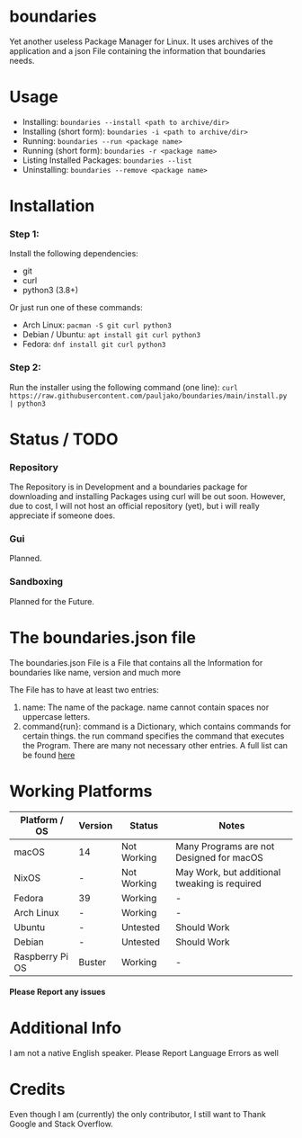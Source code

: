 # boundaries

Yet another useless Package Manager for Linux. It uses archives of the application and a json File containing the information that boundaries needs.

# Usage
- Installing: `boundaries --install <path to archive/dir>`
- Installing (short form): `boundaries -i <path to archive/dir>`
- Running: `boundaries --run <package name>`
- Running (short form): `boundaries -r <package name>`
- Listing Installed Packages: `boundaries --list`
- Uninstalling: `boundaries --remove <package name>`

# Installation
### Step 1:
Install the following dependencies:

- git
- curl
- python3 (3.8+)

Or just run one of these commands:

- Arch Linux:
`pacman -S git curl python3`
- Debian / Ubuntu:
`apt install git curl python3`
- Fedora:
`dnf install git curl python3`

### Step 2:
Run the installer using the following command (one line):
`curl https://raw.githubusercontent.com/pauljako/boundaries/main/install.py | python3`
# Status / TODO
### Repository
The Repository is in Development and a boundaries package for downloading and installing Packages using curl will be out soon.
However, due to cost, I will not host an official repository (yet), but i will really appreciate if someone does.

### Gui
Planned.

### Sandboxing
Planned for the Future.

# The boundaries.json file
The boundaries.json File is a File that contains all the Information for boundaries like name, version and much more

The File has to have at least two entries:
1. name: The name of the package. name cannot contain spaces nor uppercase letters.
2. command{run}: command is a Dictionary, which contains commands for certain things. the run command specifies the command that executes the Program.
There are many not necessary other entries. A full list can be found [here](../main/JSONFILE.md)

# Working Platforms

| Platform / OS   | Version | Status      | Notes                                          |
|-----------------|---------|-------------|------------------------------------------------|
| macOS           | 14      | Not Working | Many Programs are not Designed for macOS       |
| NixOS           | -       | Not Working | May Work, but additional tweaking is required  |
| Fedora          | 39      | Working     | -                                              |
| Arch Linux      | -       | Working     | -                                              |
| Ubuntu          | -       | Untested    | Should Work                                    |
| Debian          | -       | Untested    | Should Work                                    |
| Raspberry Pi OS | Buster  | Working     | -                                              |

#### Please Report any issues

# Additional Info
I am not a native English speaker. Please Report Language Errors as well

# Credits
Even though I am (currently) the only contributor, I still want to Thank Google and Stack Overflow.
